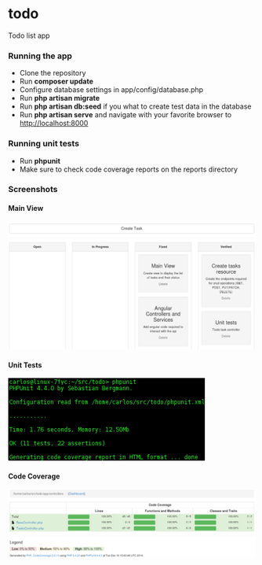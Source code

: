 todo
====

Todo list app

### Running the app
* Clone the repository
* Run **composer update**
* Configure database settings in app/config/database.php
* Run **php artisan migrate**
* Run **php artisan db:seed** if you what to create test data in the database
* Run **php artisan serve** and navigate with your favorite browser to [http://localhost:8000](http://localhost:8000)

### Running unit tests
* Run **phpunit**
* Make sure to check code coverage reports on the reports directory

### Screenshots

#### Main View
![Main view](https://raw.githubusercontent.com/crojasaragonez/todo/master/screenshots/view.png "Main View")
#### Unit Tests
![Main view](https://raw.githubusercontent.com/crojasaragonez/todo/master/screenshots/unit_tests.png "Unit tests")
#### Code Coverage
![Code Coverage](https://raw.githubusercontent.com/crojasaragonez/todo/master/screenshots/code_coverage.png "Code Coverage")

